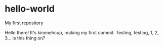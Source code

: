 # hello-world
My first repository

Hello there! It's kimmehcup, making my first commit. Testing, testing, 1, 2, 3... is this thing on?
